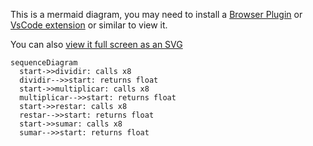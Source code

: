 This is a mermaid diagram, you may need to install a [Browser Plugin](https://github.com/BackMarket/github-mermaid-extension) or [VsCode extension](https://marketplace.visualstudio.com/items?itemName=bierner.markdown-mermaid) or similar to view it.

You can also [view it full screen as an SVG](https://mermaid.ink/svg/c2VxdWVuY2VEaWFncmFtCiAgc3RhcnQtPj5kaXZpZGlyOiBjYWxscyB4OAogIGRpdmlkaXItLT4+c3RhcnQ6IHJldHVybnMgZmxvYXQKICBzdGFydC0+Pm11bHRpcGxpY2FyOiBjYWxscyB4OAogIG11bHRpcGxpY2FyLS0+PnN0YXJ0OiByZXR1cm5zIGZsb2F0CiAgc3RhcnQtPj5yZXN0YXI6IGNhbGxzIHg4CiAgcmVzdGFyLS0+PnN0YXJ0OiByZXR1cm5zIGZsb2F0CiAgc3RhcnQtPj5zdW1hcjogY2FsbHMgeDgKICBzdW1hci0tPj5zdGFydDogcmV0dXJucyBmbG9hdAo=)        

```mermaid
sequenceDiagram
  start->>dividir: calls x8
  dividir-->>start: returns float
  start->>multiplicar: calls x8
  multiplicar-->>start: returns float
  start->>restar: calls x8
  restar-->>start: returns float
  start->>sumar: calls x8
  sumar-->>start: returns float

```

